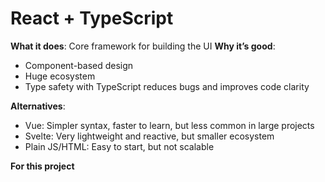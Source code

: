 # React + TypeScript
**What it does**: Core framework for building the UI
**Why it’s good**:
- Component-based design
- Huge ecosystem
- Type safety with TypeScript reduces bugs and improves code clarity

**Alternatives**:
- Vue: Simpler syntax, faster to learn, but less common in large projects
- Svelte: Very lightweight and reactive, but smaller ecosystem
- Plain JS/HTML: Easy to start, but not scalable

**For this project**
